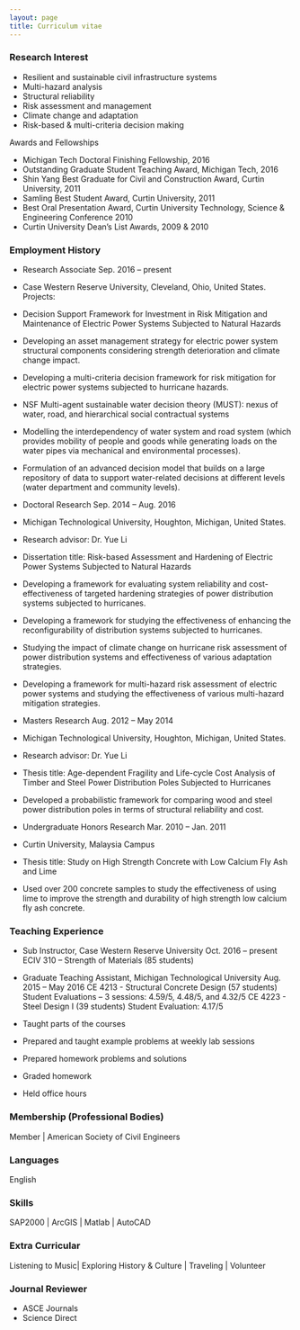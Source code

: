 ```yaml
---
layout: page
title: Curriculum vitae
---
```

### Research Interest
* Resilient and sustainable civil infrastructure systems
* Multi-hazard analysis 
* Structural reliability
* Risk assessment and management
* Climate change and adaptation
* Risk-based & multi-criteria decision making

Awards and Fellowships
* Michigan Tech Doctoral Finishing Fellowship, 2016
* Outstanding Graduate Student Teaching Award, Michigan Tech, 2016
* Shin Yang Best Graduate for Civil and Construction Award, Curtin University, 2011
* Samling Best Student Award, Curtin University, 2011
* Best Oral Presentation Award, Curtin University Technology, Science & Engineering Conference 2010
* Curtin University Dean’s List Awards, 2009 & 2010

### Employment History
* Research Associate      Sep. 2016 – present
* Case Western Reserve University, Cleveland, Ohio, United States.
Projects:
* Decision Support Framework for Investment in Risk Mitigation and Maintenance of Electric Power Systems Subjected to Natural Hazards
* Developing an asset management strategy for electric power system structural components considering strength deterioration and climate change impact. 
* Developing a multi-criteria decision framework for risk mitigation for electric power systems subjected to hurricane hazards. 
* NSF Multi-agent sustainable water decision theory (MUST): nexus of water, road, and hierarchical social contractual systems 
* Modelling the interdependency of water system and road system (which provides mobility of people and goods while generating loads on the water pipes via mechanical and environmental processes).
* Formulation of an advanced decision model that builds on a large repository of data to support water-related decisions at different levels (water department and community levels).

* Doctoral Research				Sep. 2014 – Aug. 2016 
* Michigan Technological University, Houghton, Michigan, United States.
* Research advisor: Dr. Yue Li							 
* Dissertation title: Risk-based Assessment and Hardening of Electric Power Systems Subjected to Natural Hazards 
* Developing a framework for evaluating system reliability and cost-effectiveness of targeted hardening strategies of power distribution systems subjected to hurricanes. 
* Developing a framework for studying the effectiveness of enhancing the reconfigurability of distribution systems subjected to hurricanes.
* Studying the impact of climate change on hurricane risk assessment of power distribution systems and effectiveness of various adaptation strategies.
* Developing a framework for multi-hazard risk assessment of electric power systems and studying the effectiveness of various multi-hazard mitigation strategies.

* Masters Research                Aug. 2012 – May 2014
* Michigan Technological University, Houghton, Michigan, United States.
* Research advisor: Dr. Yue Li                                                                        	                                 
* Thesis title: Age-dependent Fragility and Life-cycle Cost Analysis of Timber and Steel Power Distribution Poles Subjected to Hurricanes 
* Developed a probabilistic framework for comparing wood and steel power distribution poles in terms of structural reliability and cost.

* Undergraduate Honors Research           Mar. 2010 – Jan. 2011
* Curtin University, Malaysia Campus
* Thesis title: Study on High Strength Concrete with Low Calcium Fly Ash and Lime
* Used over 200 concrete samples to study the effectiveness of using lime to improve the strength and durability of high strength low calcium fly ash concrete. 




### Teaching Experience

* Sub Instructor, Case Western Reserve University					 Oct. 2016 – present
ECIV 310 – Strength of Materials (85 students)

* Graduate Teaching Assistant, Michigan Technological University      Aug. 2015 – May 2016
CE 4213 - Structural Concrete Design (57 students)
Student Evaluations – 3 sessions: 4.59/5, 4.48/5, and 4.32/5
CE 4223 - Steel Design I (39 students)
Student Evaluation: 4.17/5
* Taught parts of the courses
* Prepared and taught example problems at weekly lab sessions
* Prepared homework problems and solutions
* Graded homework 
* Held office hours


### Membership (Professional Bodies)
Member     | American Society of Civil Engineers


### Languages
English 

### Skills

SAP2000 | ArcGIS | Matlab | AutoCAD

### Extra Curricular

Listening to Music| Exploring History & Culture | Traveling | Volunteer

### Journal Reviewer

* ASCE Journals
* Science Direct

